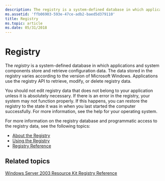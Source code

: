```yaml
---
description: The registry is a system-defined database in which applications and system components store and retrieve configuration data.
ms.assetid: 'ffb06903-593e-47ce-adb2-baed5d379110'
title: Registry
ms.topic: article
ms.date: 05/31/2018
---
```


# Registry

The *registry* is a system-defined database in which applications and system components store and retrieve configuration data. The data stored in the registry varies according to the version of Microsoft Windows. Applications use the registry API to retrieve, modify, or delete registry data.

You should not edit registry data that does not belong to your application unless it is absolutely necessary. If there is an error in the registry, your system may not function properly. If this happens, you can restore the registry to the state it was in when you last started the computer successfully. For more information, see the help for your operating system.

For more information on the registry database and programmatic access to the registry data, see the following topics:

-   [About the Registry](about-the-registry.md)
-   [Using the Registry](using-the-registry.md)
-   [Registry Reference](registry-reference.md)

## Related topics

<dl> <dt>

[Windows Server 2003 Resource Kit Registry Reference](/previous-versions/windows/it-pro/windows-server-2003/cc778196(v=ws.10))
</dt> </dl>

 

 
